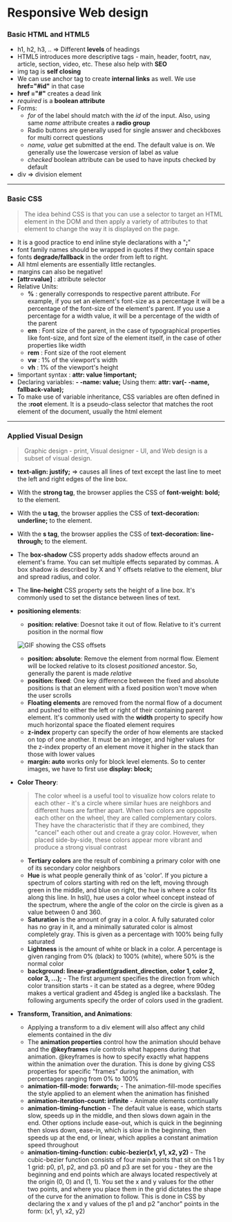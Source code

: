 # Responsive Web design

### Basic HTML and HTML5
- h1, h2, h3, .. => Different __levels__ of headings
- HTML5 introduces more descriptive tags - main, header, footrt, nav, article, section, video, etc. These also help with __SEO__
- img tag is __self closing__
- We can use anchor tag to create __internal links__ as well. We use __href="#id"__ in that case
- __href ="#"__ creates a dead link
- _required_ is a __boolean attribute__
-  Forms:
	- _for_ of the label should match with the _id_ of the input. Also, using same 	_name_ attribute creates a __radio group__
	- Radio buttons are generally used for single answer and checkboxes for multi correct questions
	- _name, value_ get submitted at the end. The default value is _on_. We generally use the lowercase version of label as value
	- _checked_ boolean attribute can be used to have inputs checked by default
- div => division element 
---
### Basic CSS

> The idea behind CSS is that you can use a selector to target an HTML element in the DOM and then apply a variety of attributes to that element to change the way it is displayed on the page.
- It is a good practice to end inline style declarations with a "__;__"
- font family names should be wrapped in quotes if they contain space
- fonts __degrade/fallback__ in the order from left to right. 
- All html elements are essentially little rectangles.
- margins can also be negative!
- __[attr=value]__ : attribute selector
- Relative Units:
	- __%__ : generally corresponds to respective parent attribute. For example, if you set an element's font-size as a percentage it will be a percentage of the font-size of the element's parent. If you use a percentage for a width value, it will be a percentage of the width of the parent
	- __em__ : Font size of the parent, in the case of typographical properties like font-size, and font size of the element itself, in the case of other properties like width
	- __rem__ : Font size of the root element
	- __vw__ : 1% of the viewport's width
	- __vh__ : 1% of the viewport's height
- !important syntax :  __attr: value !important;__
- Declaring variables: __- -name: value;__ Using them: __attr: var(- -name, fallback-value);__
- To make use of variable inheritance, CSS variables are often defined in the __:root__ element. It is a pseudo-class selector that matches the root element of the document, usually the html element
---
### Applied Visual Design
> Graphic design - print, Visual designer - UI, and Web design is a subset of visual design.
- __text-align: justify;__ => causes all lines of text except the last line to meet the left and right edges of the line box.
-  With the __strong tag__, the browser applies the CSS of __font-weight: bold;__ to the element.
- With the __u tag__, the browser applies the CSS of __text-decoration: underline;__ to the element.
-  With the __s tag__, the browser applies the CSS of __text-decoration: line-through;__ to the element.
- The __box-shadow__ CSS property adds shadow effects around an element's frame. You can set multiple effects separated by commas. A box shadow is described by X and Y offsets relative to the element, blur and spread radius, and color.
- The __line-height__ CSS property sets the height of a line box. It's commonly used to set the distance between lines of text.
- __positioning elements__:
	- __position: relative__: Doesnot take it out of flow. Relative to it's current position in the normal flow
	
	![GIF showing the CSS offsets](https://cdn-media-1.freecodecamp.org/imgr/eWWi3gZ.gif)
	- __position: absolute__: Remove the element from normal flow. Element will be locked relative to its closest _positioned_ ancestor. So, generally the parent is made _relative_
	- __position: fixed__: One key difference between the fixed and absolute positions is that an element with a fixed position won't move when the user scrolls
	- __Floating elements__ are removed from the normal flow of a document and pushed to either the left or right of their containing parent element. It's commonly used with the __width__ property to specify how much horizontal space the floated element requires
	- __z-index__ property can specify the order of how elements are stacked on top of one another. It must be an integer, and higher values for the z-index property of an element move it higher in the stack than those with lower values
	- __margin: auto__ works only for block level elements. So to center images, we have to first use __display: block;__
- __Color Theory__:
	> The color wheel is a useful tool to visualize how colors relate to each other - it's a circle where similar hues are neighbors and different hues are farther apart. When two colors are opposite each other on the wheel, they are called complementary colors. They have the characteristic that if they are combined, they "cancel" each other out and create a gray color. However, when placed side-by-side, these colors appear more vibrant and produce a strong visual contrast
	
	- __Tertiary colors__ are the result of combining a primary color with one of its secondary color neighbors
	- __Hue__ is what people generally think of as 'color'. If you picture a spectrum of colors starting with red on the left, moving through green in the middle, and blue on right, the hue is where a color fits along this line. In hsl(), hue uses a color wheel concept instead of the spectrum, where the angle of the color on the circle is given as a value between 0 and 360.
	- __Saturation__ is the amount of gray in a color. A fully saturated color has no gray in it, and a minimally saturated color is almost completely gray. This is given as a percentage with 100% being fully saturated
	- __Lightness__ is the amount of white or black in a color. A percentage is given ranging from 0% (black) to 100% (white), where 50% is the normal color
	- __background: linear-gradient(gradient_direction, color 1, color 2, color 3, ...);__ - The first argument specifies the direction from which color transition starts - it can be stated as a degree, where 90deg makes a vertical gradient and 45deg is angled like a backslash. The following arguments specify the order of colors used in the gradient.
- __Transform, Transition, and Animations__:
	- Applying a transform to a div element will also affect any child elements contained in the div
	- The __animation properties__ control how the animation should behave and the __@keyframes__ rule controls what happens during that animation. @keyframes is how to specify exactly what happens within the animation over the duration. This is done by giving CSS properties for specific "frames" during the animation, with percentages ranging from 0% to 100%
	- __animation-fill-mode: forwards;__ - The animation-fill-mode specifies the style applied to an element when the animation has finished
	- __animation-iteration-count: infinite__ - Animate elements continually
	- __animation-timing-function__ - The default value is ease, which starts slow, speeds up in the middle, and then slows down again in the end. Other options include ease-out, which is quick in the beginning then slows down, ease-in, which is slow in the beginning, then speeds up at the end, or linear, which applies a constant animation speed throughout
	- __animation-timing-function: cubic-bezier(x1, y1, x2, y2)__ - The cubic-bezier function consists of four main points that sit on this 1 by 1 grid: p0, p1, p2, and p3. p0 and p3 are set for you - they are the beginning and end points which are always located respectively at the origin (0, 0) and (1, 1). You set the x and y values for the other two points, and where you place them in the grid dictates the shape of the curve for the animation to follow. This is done in CSS by declaring the x and y values of the p1 and p2 "anchor" points in the form: (x1, y1, x2, y2)